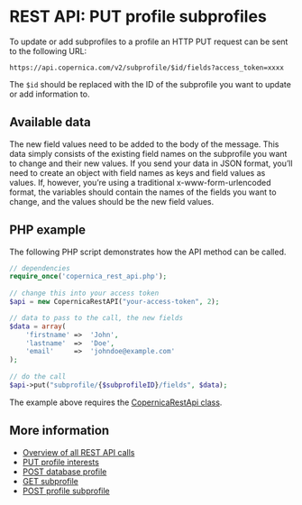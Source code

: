 # REST API: PUT profile subprofiles

To update or add subprofiles to a profile an HTTP PUT request can be sent to the following URL:

`https://api.copernica.com/v2/subprofile/$id/fields?access_token=xxxx`

The `$id` should be replaced with the ID of the subprofile you want to update or add
information to.

## Available data
The new field values need to be added to the body of the message. 
This data simply consists of the existing field names on the subprofile 
you want to change and their new values. If you send your data in JSON format, 
you’ll need to create an object with field names as keys and field values as values.
If, however, you’re using a traditional x-www-form-urlencoded format, 
the variables should contain the names of the fields you want to change, 
and the values should be the new field values.

## PHP example

The following PHP script demonstrates how the API method can be called.

```php
// dependencies
require_once('copernica_rest_api.php');
    
// change this into your access token
$api = new CopernicaRestAPI("your-access-token", 2);

// data to pass to the call, the new fields
$data = array(
    'firstname' =>  'John',
    'lastname'  =>  'Doe',
    'email'     =>  'johndoe@example.com'
);
  
// do the call
$api->put("subprofile/{$subprofileID}/fields", $data);
```

The example above requires the [CopernicaRestApi class](rest-php).
    
## More information

* [Overview of all REST API calls](rest-api)
* [PUT profile interests](rest-put-profile-interests)
* [POST database profile](rest-post-database-profiles)
* [GET subprofile](rest-get-subprofile)
* [POST profile subprofile](rest-post-profile-subprofiles)
